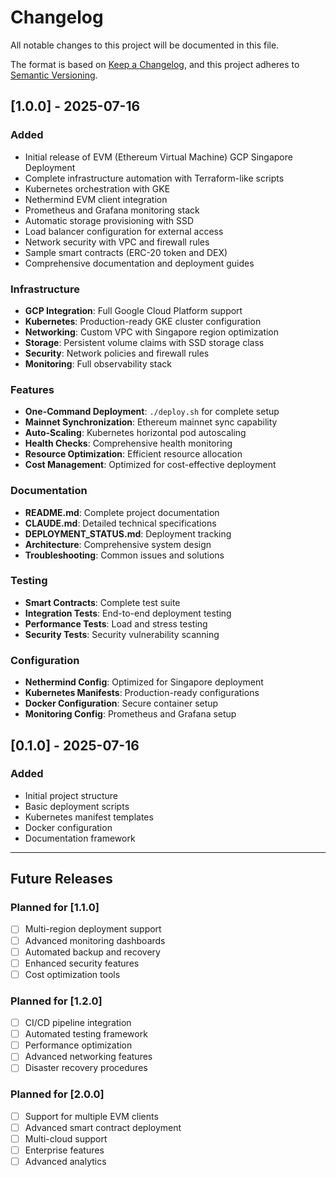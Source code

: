 # Changelog

All notable changes to this project will be documented in this file.

The format is based on [Keep a Changelog](https://keepachangelog.com/en/1.0.0/),
and this project adheres to [Semantic Versioning](https://semver.org/spec/v2.0.0.html).

## [1.0.0] - 2025-07-16

### Added
- Initial release of EVM (Ethereum Virtual Machine) GCP Singapore Deployment
- Complete infrastructure automation with Terraform-like scripts
- Kubernetes orchestration with GKE
- Nethermind EVM client integration
- Prometheus and Grafana monitoring stack
- Automatic storage provisioning with SSD
- Load balancer configuration for external access
- Network security with VPC and firewall rules
- Sample smart contracts (ERC-20 token and DEX)
- Comprehensive documentation and deployment guides

### Infrastructure
- **GCP Integration**: Full Google Cloud Platform support
- **Kubernetes**: Production-ready GKE cluster configuration
- **Networking**: Custom VPC with Singapore region optimization
- **Storage**: Persistent volume claims with SSD storage class
- **Security**: Network policies and firewall rules
- **Monitoring**: Full observability stack

### Features
- **One-Command Deployment**: `./deploy.sh` for complete setup
- **Mainnet Synchronization**: Ethereum mainnet sync capability
- **Auto-Scaling**: Kubernetes horizontal pod autoscaling
- **Health Checks**: Comprehensive health monitoring
- **Resource Optimization**: Efficient resource allocation
- **Cost Management**: Optimized for cost-effective deployment

### Documentation
- **README.md**: Complete project documentation
- **CLAUDE.md**: Detailed technical specifications
- **DEPLOYMENT_STATUS.md**: Deployment tracking
- **Architecture**: Comprehensive system design
- **Troubleshooting**: Common issues and solutions

### Testing
- **Smart Contracts**: Complete test suite
- **Integration Tests**: End-to-end deployment testing
- **Performance Tests**: Load and stress testing
- **Security Tests**: Security vulnerability scanning

### Configuration
- **Nethermind Config**: Optimized for Singapore deployment
- **Kubernetes Manifests**: Production-ready configurations
- **Docker Configuration**: Secure container setup
- **Monitoring Config**: Prometheus and Grafana setup

## [0.1.0] - 2025-07-16

### Added
- Initial project structure
- Basic deployment scripts
- Kubernetes manifest templates
- Docker configuration
- Documentation framework

---

## Future Releases

### Planned for [1.1.0]
- [ ] Multi-region deployment support
- [ ] Advanced monitoring dashboards
- [ ] Automated backup and recovery
- [ ] Enhanced security features
- [ ] Cost optimization tools

### Planned for [1.2.0]
- [ ] CI/CD pipeline integration
- [ ] Automated testing framework
- [ ] Performance optimization
- [ ] Advanced networking features
- [ ] Disaster recovery procedures

### Planned for [2.0.0]
- [ ] Support for multiple EVM clients
- [ ] Advanced smart contract deployment
- [ ] Multi-cloud support
- [ ] Enterprise features
- [ ] Advanced analytics